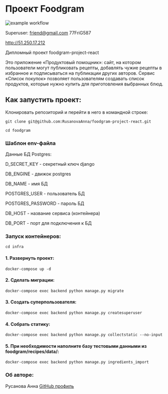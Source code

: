 # Проект Foodgram
![example workflow](https://github.com/RusanovaAnna/foodgram-project-react/actions/workflows/main.yml/badge.svg)

Superuser:
friend@gmail.com
77FriG587

http://51.250.17.212


Дипломный проект foodgram-project-react

Это приложение «Продуктовый помощник»: сайт, на котором пользователи могут публиковать рецепты, добавлять чужие рецепты в избранное и подписываться на публикации других авторов. Сервис «Список покупок» позволяет пользователям создавать список продуктов, которые нужно купить для приготовления выбранных блюд.

## Как запустить проект:

Клонировать репозиторий и перейти в него в командной строке:

```
git clone git@github.com:RusanovaAnna/foodgram-project-react.git
```

```
cd foodgram
```

### Шаблон env-файла
Данные БД Postgres: 

D_SECRET_KEY - секретный ключ django

DB_ENGINE - движок postgres

DB_NAME - имя БД

POSTGRES_USER - пользователь БД

POSTGRES_PASSWORD - пароль БД

DB_HOST - название сервиса (контейнера)

DB_PORT - порт для подключения к БД 


### Запуск контейнеров:

```
cd infra
```

#### 1. Развернуть проект:
```
docker-compose up -d
```

#### 2. Сделать миграции:
```
docker-compose exec backend python manage.py migrate
```

#### 3. Создать суперпользователя:
```
docker-compose exec backend python manage.py createsuperuser
```

#### 4. Собрать статику:
```
docker-compose exec backend python manage.py collectstatic --no-input
```

#### 5. При необходимости наполните базу тестовыми данными из foodgram/recipes/data/:
```
docker-compose exec backend python manage.py ingredients_import
```

### Об авторе:

Русанова Анна [GitHub профиль](https://github.com/RusanovaAnna)
